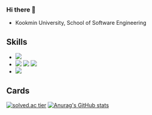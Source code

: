 ### Hi there 👋

- Kookmin University, School of Software Engineering

<!--
**munhwas1140/munhwas1140** is a ✨ _special_ ✨ repository because its `README.md` (this file) appears on your GitHub profile.

Here are some ideas to get you started:

- 🔭 I’m currently working on ...
- 🌱 I’m currently learning ...
- 👯 I’m looking to collaborate on ...
- 🤔 I’m looking for help with ...
- 💬 Ask me about ...
- 📫 How to reach me: ...
- 😄 Pronouns: ...
- ⚡ Fun fact: ...
-->


## Skills
- <img src="https://img.shields.io/badge/java-007396?style=for-the-badge&logo=java&logoColor=white">
- <img src="https://img.shields.io/badge/spring-6DB33F?style=for-the-badge&logo=spring&logoColor=white"> <img src="https://img.shields.io/badge/springboot-6DB33F?style=for-the-badge&logo=springboot&logoColor=white"> <img src="https://img.shields.io/badge/mysql-4479A1?style=for-the-badge&logo=mysql&logoColor=white"> 
- <img src="https://img.shields.io/badge/git-F05032?style=for-the-badge&logo=git&logoColor=white">  

##  Cards
[![solved.ac tier](http://mazassumnida.wtf/api/v2/generate_badge?boj=munhwas1140)](https://solved.ac/munhwas1140)
[![Anurag's GitHub stats](https://github-readme-stats.vercel.app/api?username=munhwas1140)](https://github.com/munhwas1140)
